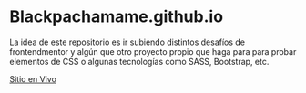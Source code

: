 # Blackpachamame.github.io

La idea de este repositorio es ir subiendo distintos desafíos de frontendmentor y algún que otro proyecto propio que haga para para probar elementos de CSS o algunas tecnologías como SASS, Bootstrap, etc.

[Sitio en Vivo](Blackpachamame.github.io)
